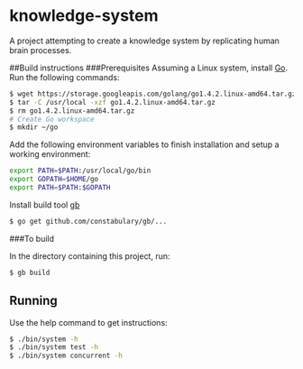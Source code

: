 knowledge-system
================

A project attempting to create a knowledge system by replicating human brain processes.

##Build instructions
###Prerequisites
Assuming a Linux system, install [Go](http://golang.org/). Run the following commands:

```bash
$ wget https://storage.googleapis.com/golang/go1.4.2.linux-amd64.tar.gz
$ tar -C /usr/local -xzf go1.4.2.linux-amd64.tar.gz
$ rm go1.4.2.linux-amd64.tar.gz
# Create Go workspace
$ mkdir ~/go
```

Add the following environment variables to finish installation and setup a working environment:

```bash
export PATH=$PATH:/usr/local/go/bin
export GOPATH=$HOME/go
export PATH=$PATH:$GOPATH
```

Install build tool [gb](http://getgb.io/)

```bash
$ go get github.com/constabulary/gb/...
```

###To build

In the directory containing this project, run:

```bash
$ gb build
```

## Running

Use the help command to get instructions:

```bash
$ ./bin/system -h
$ ./bin/system test -h
$ ./bin/system concurrent -h
```